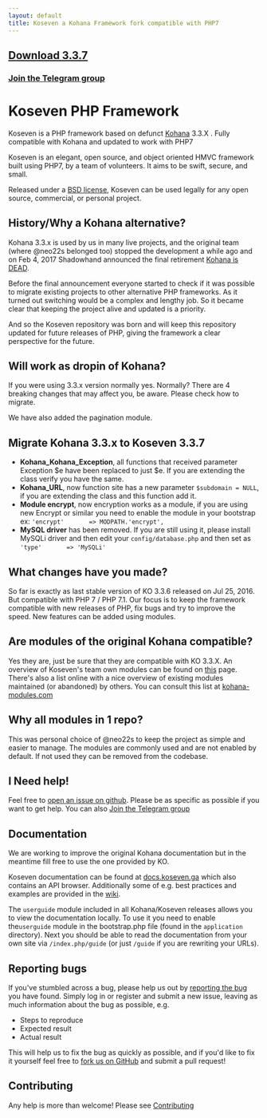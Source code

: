 ```yaml
---
layout: default
title: Koseven a Kohana Framework fork compatible with PHP7
---
```

## [Download 3.3.7](https://github.com/koseven/koseven/releases/tag/3.3.7)

### [Join the Telegram group](https://telegram.me/koseven)

# Koseven PHP Framework

Koseven is a PHP framework based on defunct [Kohana](http://kohanaframework.org/) 3.3.X . Fully compatible with Kohana and updated to work with PHP7

Koseven is an elegant, open source, and object oriented HMVC framework built using PHP7, by a team of volunteers. It aims to be swift, secure, and small.

Released under a [BSD license](LICENSE.md), Koseven can be used legally for any open source, commercial, or personal project.

## History/Why a Kohana alternative?

Kohana 3.3.x is used by us in many live projects, and the original team (where @neo22s belonged too) stopped the development a while ago and on Feb 4, 2017 Shadowhand announced the final retirement [Kohana is DEAD](http://discourse.kohanaframework.org/t/kohana-retirement-2017-07-01/1277).

Before the final announcement everyone started to check if it was possible to migrate existing projects to other alternative PHP frameworks. As it turned out switching would be a complex and lengthy job.
So it became clear that keeping the project alive and updated is a priority.

And so the Koseven repository was born and will keep this repository updated for future releases of PHP, giving the framework a clear perspective for the future.

## Will work as dropin of Kohana?

If you were using 3.3.x version normally yes. Normally? There are 4 breaking changes that may affect you, be aware. Please check how to migrate.

We have also added the pagination module.

## Migrate Kohana 3.3.x to Koseven 3.3.7

- **Kohana_Kohana_Exception**, all functions that received parameter Exception $e have been replaced to just $e. If you are extending the class verify you have the same.
- **Kohana_URL**, now function site has a new parameter `$subdomain = NULL`, if you are extending the class and this function add it.
- **Module encrypt**, now encryption works as a module, if you are using new Encrypt or similar you need to enable the module in your bootstrap ex: `'encrypt'       => MODPATH.'encrypt',` 
- **MySQL driver** has been removed. If you are still using it, please install MySQLi driver and then edit your `config/database.php` and then set as `'type'       => 'MySQLi'`


## What changes have you made?

So far is exactly as last stable version of KO 3.3.6 released on Jul 25, 2016. But compatible with PHP 7 / PHP 7.1.
Our focus is to keep the framework compatible with new releases of PHP, fix bugs and try to improve the speed.
New features can be added using modules.

## Are modules of the original Kohana compatible?

Yes they are, just be sure that they are compatible with KO 3.3.X.
An overview of Koseven's team own modules can be found on [this](https://koseven.ga/modules.html) page.
There's also a list online with a nice overview of existing modules maintained (or abandoned) by others. You can consult this list at [kohana-modules.com](https://koseven.ga/modules.html)

## Why all modules in 1 repo?

This was personal choice of @neo22s to keep the project as simple and easier to manage. The modules are commonly used and are not enabled by default. If not used they can be removed from the codebase.

## I Need help!

Feel free to [open an issue on github](https://github.com/koseven/koseven/issues/new). Please be as specific as possible if you want to get help. You can also [Join the Telegram group](https://telegram.me/koseven) 

## Documentation

We are working to improve the original Kohana documentation but in the meantime fill free to use the one provided by KO.

Koseven documentation can be found at [docs.koseven.ga](https://docs.koseven.ga) which also contains an API browser. Additionally some of e.g. best practices and examples are provided in the [wiki](https://github.com/koseven/koseven/wiki).

The `userguide` module included in all Kohana/Koseven releases allows you to view the documentation locally. To use it you need to enable the`userguide` module in the bootstrap.php file (found in the `application` directory). Next you should be able to read the documentation from your own site via `/index.php/guide` (or just `/guide` if you are rewriting your URLs).

## Reporting bugs
If you've stumbled across a bug, please help us out by [reporting the bug](https://github.com/koseven/koseven/issues/new) you have found. Simply log in or register and submit a new issue, leaving as much information about the bug as possible, e.g.

* Steps to reproduce
* Expected result
* Actual result

This will help us to fix the bug as quickly as possible, and if you'd like to fix it yourself feel free to [fork us on GitHub](https://github.com/koseven) and submit a pull request!

## Contributing

Any help is more than welcome! Please see [Contributing](https://github.com/koseven/koseven/blob/gh-pages/CONTRIBUTING.md)
